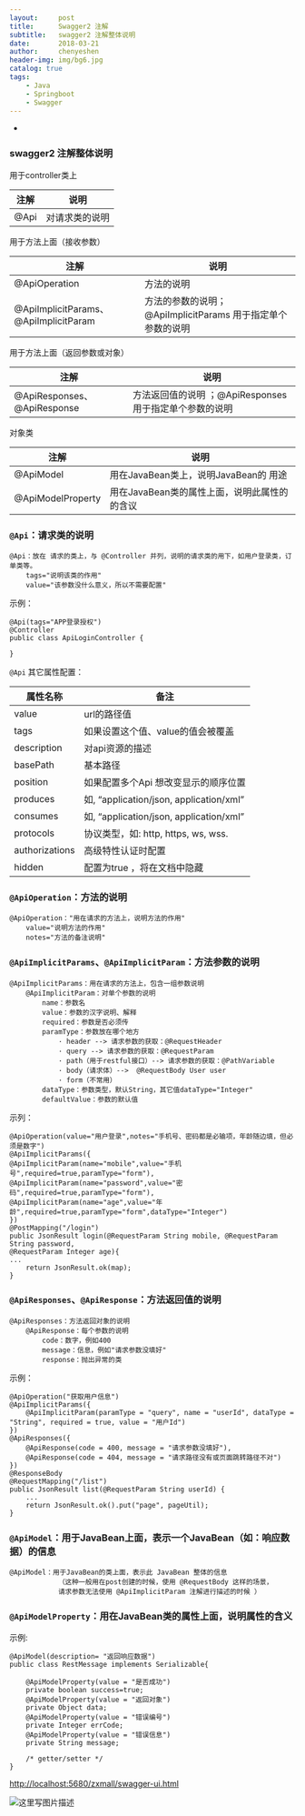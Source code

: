 ```yaml
---
layout:     post
title:      Swagger2 注解
subtitle:   swagger2 注解整体说明
date:       2018-03-21
author:     chenyeshen
header-img: img/bg6.jpg
catalog: true
tags:
    - Java
    - Springboot
    - Swagger
---
```


- 

### swagger2 注解整体说明

用于controller类上

| 注解 | 说明           |
| ---- | -------------- |
| @Api | 对请求类的说明 |

用于方法上面（接收参数）

| 注解                                  | 说明                                                        |
| ------------------------------------- | ----------------------------------------------------------- |
| @ApiOperation                         | 方法的说明                                                  |
| @ApiImplicitParams、@ApiImplicitParam | 方法的参数的说明；@ApiImplicitParams 用于指定单个参数的说明 |

用于方法上面（返回参数或对象）

| 注解                        | 说明                                                    |
| --------------------------- | ------------------------------------------------------- |
| @ApiResponses、@ApiResponse | 方法返回值的说明 ；@ApiResponses 用于指定单个参数的说明 |

对象类

| 注解              | 说明                                         |
| ----------------- | -------------------------------------------- |
| @ApiModel         | 用在JavaBean类上，说明JavaBean的 用途        |
| @ApiModelProperty | 用在JavaBean类的属性上面，说明此属性的的含议 |

### `@Api`：请求类的说明

```
@Api：放在 请求的类上，与 @Controller 并列，说明的请求类的用下，如用户登录类，订单类等。
	tags="说明该类的作用"
	value="该参数没什么意义，所以不需要配置"
```

示例：

```
@Api(tags="APP登录授权")
@Controller
public class ApiLoginController {

}
```

`@Api` 其它属性配置：

| 属性名称       | 备注                                    |
| -------------- | --------------------------------------- |
| value          | url的路径值                             |
| tags           | 如果设置这个值、value的值会被覆盖       |
| description    | 对api资源的描述                         |
| basePath       | 基本路径                                |
| position       | 如果配置多个Api 想改变显示的顺序位置    |
| produces       | 如, “application/json, application/xml” |
| consumes       | 如, “application/json, application/xml” |
| protocols      | 协议类型，如: http, https, ws, wss.     |
| authorizations | 高级特性认证时配置                      |
| hidden         | 配置为true ，将在文档中隐藏             |

### `@ApiOperation`：方法的说明

```
@ApiOperation："用在请求的方法上，说明方法的作用"
	value="说明方法的作用"
	notes="方法的备注说明"
```

### `@ApiImplicitParams`、`@ApiImplicitParam`：方法参数的说明

```
@ApiImplicitParams：用在请求的方法上，包含一组参数说明
	@ApiImplicitParam：对单个参数的说明	    
	    name：参数名
	    value：参数的汉字说明、解释
	    required：参数是否必须传
	    paramType：参数放在哪个地方
	        · header --> 请求参数的获取：@RequestHeader
	        · query --> 请求参数的获取：@RequestParam
	        · path（用于restful接口）--> 请求参数的获取：@PathVariable
	        · body（请求体）-->  @RequestBody User user
	        · form（不常用）	   
	    dataType：参数类型，默认String，其它值dataType="Integer"	   
	    defaultValue：参数的默认值
```

示列：

```
@ApiOperation(value="用户登录",notes="手机号、密码都是必输项，年龄随边填，但必须是数字")
@ApiImplicitParams({
@ApiImplicitParam(name="mobile",value="手机号",required=true,paramType="form"),
@ApiImplicitParam(name="password",value="密码",required=true,paramType="form"),
@ApiImplicitParam(name="age",value="年龄",required=true,paramType="form",dataType="Integer")
})
@PostMapping("/login")
public JsonResult login(@RequestParam String mobile, @RequestParam String password,
@RequestParam Integer age){
...
    return JsonResult.ok(map);
}
```

### `@ApiResponses`、`@ApiResponse`：方法返回值的说明

```
@ApiResponses：方法返回对象的说明
	@ApiResponse：每个参数的说明
	    code：数字，例如400
	    message：信息，例如"请求参数没填好"
	    response：抛出异常的类
```

示例：

```
@ApiOperation("获取用户信息")
@ApiImplicitParams({
	@ApiImplicitParam(paramType = "query", name = "userId", dataType = "String", required = true, value = "用户Id")
}) 
@ApiResponses({
	@ApiResponse(code = 400, message = "请求参数没填好"),
	@ApiResponse(code = 404, message = "请求路径没有或页面跳转路径不对")
}) 
@ResponseBody
@RequestMapping("/list")
public JsonResult list(@RequestParam String userId) {
	...
	return JsonResult.ok().put("page", pageUtil);
}
```

### `@ApiModel`：用于JavaBean上面，表示一个JavaBean（如：响应数据）的信息

```
@ApiModel：用于JavaBean的类上面，表示此 JavaBean 整体的信息
			（这种一般用在post创建的时候，使用 @RequestBody 这样的场景，
			请求参数无法使用 @ApiImplicitParam 注解进行描述的时候 ）	
```

### `@ApiModelProperty`：用在JavaBean类的属性上面，说明属性的含义

示例:

```
@ApiModel(description= "返回响应数据")
public class RestMessage implements Serializable{

	@ApiModelProperty(value = "是否成功")
	private boolean success=true;
	@ApiModelProperty(value = "返回对象")
	private Object data;
	@ApiModelProperty(value = "错误编号")
	private Integer errCode;
	@ApiModelProperty(value = "错误信息")
	private String message;
		
	/* getter/setter */
}
```

<http://localhost:5680/zxmall/swagger-ui.html>

![这里写图片描述](https://chenyeshen.oss-cn-shenzhen.aliyuncs.com/oneblog/article/20190528103438804.png)
